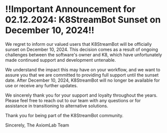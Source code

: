 # !!Important Announcement for 02.12.2024: K8StreamBot Sunset on December 10, 2024!!
We regret to inform our valued users that K8StreamBot will be officially sunset on December 10, 2024. This decision comes as a result of ongoing challenges between the software's owner and K8, which have unfortunately made continued support and development untenable.

We understand the impact this may have on your workflow, and we want to assure you that we are committed to providing full support until the sunset date. After December 10, 2024, K8StreamBot will no longer be available for use or receive any further updates.

We sincerely thank you for your support and loyalty throughout the years. Please feel free to reach out to our team with any questions or for assistance in transitioning to alternative solutions.

Thank you for being part of the K8StreamBot community.

Sincerely, The AxiomLab Team
